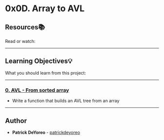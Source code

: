# 0x0D. Array to AVL

## Resources:books:
Read or watch:

---
## Learning Objectives:bulb:
What you should learn from this project:

---

### [0. AVL - From sorted array](./0-sorted_array_to_avl.c)
* Write a function that builds an AVL tree from an array

---

## Author
* **Patrick DeYoreo** - [patrickdeyoreo](github.com/patrickdeyoreo)